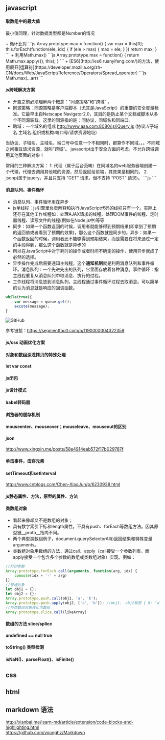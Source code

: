 ## javascript
#### 取数组中的最大值
<p class="tip">
	最小值同理，针对数据类型都是Number的情况
</p>
+ 循环比对   
```js
Array.prototype.max = function() {
    var max = this[0];
    this.forEach(function(ele, idx) {
        if (ele > max) { max = ele; }
    })
    return max;
}
```
+ 利用Math.max()
```js
Array.prototype.max = function() {
    return Math.max.apply({}, this);
}
```
+ [ES6](http://es6.ruanyifeng.com/)的方法，使用展开[运算符](https://developer.mozilla.org/zh-CN/docs/Web/JavaScript/Reference/Operators/Spread_operator)
```js
Math.max(...arr)
```

#### js跨域解决方案
+ 开篇之前必须理解两个概念："同源策略"和“跨域” 。
+ 同源策略：同源策略是客户端脚本（尤其是JavaScript）的重要的安全度量标准。它最早出自Netscape Navigator2.0，其目的是防止某个文档或脚本从多个不同源装载。这里的同源指的是：同协议，同域名和同端口。
+ 跨域：一个域名的组成  http://www.aaa.com:8080/js/jQuery.js (协议://子域名.主域名.组织或机构:端口号/请求资源地址)

<p class="tip">
	当协议、子域名、主域名、端口号中任意一个不相同时，都算作不同域。。。不同域之间相互请求资源，就叫”跨域“。
	javascript出于安全方面的考虑，不允许跨域调用其他页面的对象！
</p>
常用的三种解决方案：
1. 代理（属于后台范畴）在同域名的web服务器端创建一个代理，代理去调用其他域的资源，然后返回给前端，其效果是相同的。
2. jsonp(属于jquery，并且只支持 “GET” 请求，但不支持 “POST” 请求)。
```js
<script>
	function jsonp(json){
		document.write( json.name ); 
	}
</script>
<script src="http://www.bbb.com/index.php"></script>
```

#### 消息队列、事件循环
+ 消息队列、事件循环用在异步
+ js单线程：js引擎里负责解释和执行JavaScript代码的线程只有一个。实际上还存在其他工作线程如：处理AJAX请求的线程、处理DOM事件的线程、定时器线程、读写文件的线程(例如在Node.js中)等等
+ 同步：如果一个函数返回的时候，调用者就能够得到预期结果(即拿到了预期的返回值或者看到了预期的效果)，那么这个函数就是同步的。异步：如果一个函数返回的时候，调用者还不能够得到预期结果，而是需要在将来通过一定的手段得到，那么这个函数就是异步的
+ 所以在JavaScript中对于耗时的操作或者时间不确定的操作，使用异步就成了必然的选择。
+ 异步操作完成后需要通知主线程，这个**通知机制**就是利用消息队列和事件循环。消息队列：一个先进先出的队列，它里面存放着各种消息。事件循环：指主线程重复从消息队列中取消息、执行的过程。
+ 工作线程将消息放到消息队列，主线程通过事件循环过程去取消息。可以简单的认为消息就是响应的回调函数。  
```js
while(true){
	var message = queue.get();
	excute(message);
}
```
![GitHub](https://github.com/wfbcode/notes/tree/master/assets/img/async.png "GitHub,Social Coding")


参考链接：https://segmentfault.com/a/1190000004322358

#### js/css 动画优化方案
#### 对象和数组深浅拷贝的特殊处理
#### let var const
#### js闭包
#### js设计模式
#### babel转码器
#### 浏览器的缓存机制
#### mouseenter、mouseover；mouseleave、mouseout的区别
#### json
http://www.xingxin.me/posts/58e4914eab572f17b029787f
#### 单击事件，击穿元素
#### setTimeout和setInterval
http://www.cnblogs.com/Chen-XiaoJun/p/6230938.html
#### js静态属性、方法，原型的属性、方法
#### 类数组对象
+ 看起来像却又不是数组的对象；
+ 具有数字索引下标和length属性。不具有push、forEach等数组方法。因其原型链__proto__指向不同。
+ 两个典型类数组例子，document.querySelectorAll()返回结果和特殊变量arguments。
+ 类数组对象用数组的方法，通过call、apply（call接受一个参数列表，而apply接受一个包含多个参数的数组或类数组对象）实现。例如：
```js
//打印参数
Array.prototype.forEach.call(arguments, function(arg, idx) {
    console(idx + '-' + arg)
});
//普通对象
let obj1 = {};
let obj2 = {};
Array.prototype.push.call(obj1, 'a', 'b');
Array.prototype.push.apply(obj2, ['a', 'b']); //obj1、 obj2都是 { 0: "a", 1: "b", length: 2 }
//将类数组对象转化为数组
Array.prototype.slice.call(likeArray)
```

#### 数组的方法  slice/splice
#### undefined == null true
#### toString() 类型检测
#### isNaN()、parseFloat()、isFinite()

## css
## html
## markdown 语法
http://xianbai.me/learn-md/article/extension/code-blocks-and-highlighting.html  
https://github.com/younghz/Markdown
